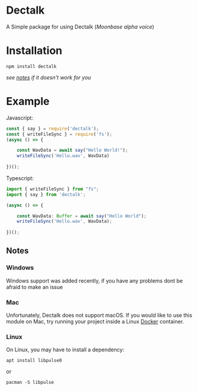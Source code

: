 # Dectalk
A Simple package for using Dectalk (_Moonbase alpha voice_)  

# Installation
```sh-session
npm install dectalk
```

_see [notes](#notes) if it doesn't work for you_ 
# Example
Javascript:
```js
const { say } = require('dectalk');
const { writeFileSync } = require('fs');
(async () => {

    const WavData = await say("Hello World!");
    writeFileSync('Hello.wav', WavData)
    
})();
```
Typescript:
```ts
import { writeFileSync } from "fs";
import { say } from 'dectalk';

(async () => {

    const WavData: Buffer = await say("Hello World");
    writeFileSync('Hello.wav', WavData);
    
})();
```

## Notes
### Windows
Windows support was added recently, 
if you have any problems dont be afraid to make an issue

### Mac
Unfortunately, Dectalk does not support macOS.
If you would like to use this module on Mac, try running your project
inside a Linux [Docker](https://www.docker.com/) container.

### Linux
On Linux, you may have to install a dependency:
```sh-session
apt install libpulse0
```
or
```sh-session
pacman -S libpulse
```
